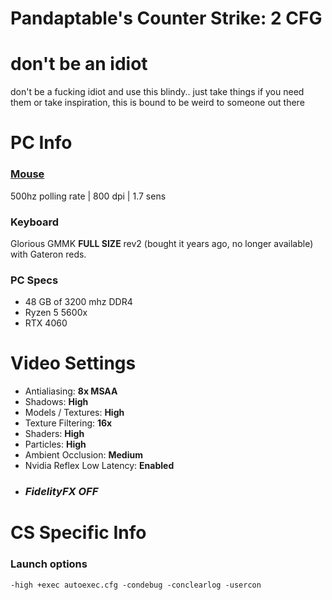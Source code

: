 # Pandaptable's Counter Strike: 2 CFG
# don't be an idiot
don't be a fucking idiot and use this blindy.. just take things if you need them or take inspiration, this is bound to be weird to someone out there
# PC Info

### [**Mouse**](https://www.amazon.com/Precision-Illumination-Programmable-Designed-Remastered/dp/B07YCG26KZ)
500hz polling rate | 800 dpi | 1.7 sens

### **Keyboard**
Glorious GMMK **FULL SIZE** rev2 (bought it years ago, no longer available) with Gateron reds.

### **PC Specs**
- 48 GB of 3200 mhz DDR4
- Ryzen 5 5600x
- RTX 4060

# Video Settings
- Antialiasing: **8x MSAA**
- Shadows: **High**
- Models / Textures: **High**
- Texture Filtering: **16x**
- Shaders: **High**
- Particles: **High**
- Ambient Occlusion: **Medium**
- Nvidia Reflex Low Latency: **Enabled**
- ### ***FidelityFX OFF***

# CS Specific Info
### **Launch options**
```-high +exec autoexec.cfg -condebug -conclearlog -usercon```
